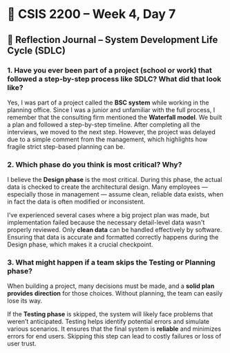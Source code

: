 # 📘 CSIS 2200 – Week 4, Day 7

## 🎯 Reflection Journal – System Development Life Cycle (SDLC)

### 1. Have you ever been part of a project (school or work) that followed a step-by-step process like SDLC? What did that look like?

Yes, I was part of a project called the **BSC system** while working in the planning office. Since I was a junior and unfamiliar with the full process, I remember that the consulting firm mentioned the **Waterfall model**. We built a plan and followed a step-by-step timeline. After completing all the interviews, we moved to the next step. However, the project was delayed due to a simple comment from the management, which highlights how fragile strict step-based planning can be.

### 2. Which phase do you think is most critical? Why?

I believe the **Design phase** is the most critical. During this phase, the actual data is checked to create the architectural design. Many employees — especially those in management — assume clean, reliable data exists, when in fact the data is often modified or inconsistent.

I’ve experienced several cases where a big project plan was made, but implementation failed because the necessary detail-level data wasn't properly reviewed. Only **clean data** can be handled effectively by software. Ensuring that data is accurate and formatted correctly happens during the Design phase, which makes it a crucial checkpoint.

### 3. What might happen if a team skips the Testing or Planning phase?

When building a project, many decisions must be made, and a **solid plan provides direction** for those choices. Without planning, the team can easily lose its way.

If the **Testing phase** is skipped, the system will likely face problems that weren’t anticipated. Testing helps identify potential errors and simulate various scenarios. It ensures that the final system is **reliable** and minimizes errors for end users. Skipping this step can lead to costly failures or loss of user trust.
